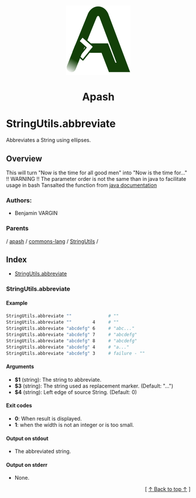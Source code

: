 
<div align='center' id='apash-top'>
  <a href='https://github.com/hastec-fr/apash'>
    <img alt='apash-logo' src='../../../../../../../assets/apash-logo.svg'/>
  </a>

  # Apash
</div>

# StringUtils.abbreviate

Abbreviates a String using ellipses.

## Overview

This will turn "Now is the time for all good men" into "Now is the time for..."
!! WARNING !! The parameter order is not the same than in java to facilitate usage in bash
Tansalted the function from
[java documentation](https://commons.apache.org/proper/commons-lang/javadocs/api-release/src-html/org/apache/commons/lang3/StringUtils.html#line.339)
### Authors:
* Benjamin VARGIN

### Parents
<!-- apash.parentBegin -->
[](../../../../.md) / [apash](../../../apash.md) / [commons-lang](../../commons-lang.md) / [StringUtils](../StringUtils.md) / 
<!-- apash.parentEnd -->

## Index

* [StringUtils.abbreviate](#stringutilsabbreviate)

### StringUtils.abbreviate

#### Example

```bash
StringUtils.abbreviate ""              # ""
StringUtils.abbreviate ""        4     # ""
StringUtils.abbreviate "abcdefg" 6     # "abc..."
StringUtils.abbreviate "abcdefg" 7     # "abcdefg"
StringUtils.abbreviate "abcdefg" 8     # "abcdefg"
StringUtils.abbreviate "abcdefg" 4     # "a..."
StringUtils.abbreviate "abcdefg" 3     # failure - ""
```

#### Arguments

* **$1** (string): The string to abbreviate.
* **$3** (string): The string used as replacement marker. (Default: "...")
* **$4** (string): Left edge of source String. (Default: 0)

#### Exit codes

* **0**: When result is displayed.
* **1**: when the width is not an integer or is too small.

#### Output on stdout

* The abbreviated string.

#### Output on stderr

* None.


  <div align='right'>[ <a href='#apash-top'>↑ Back to top ↑</a> ]</div>

